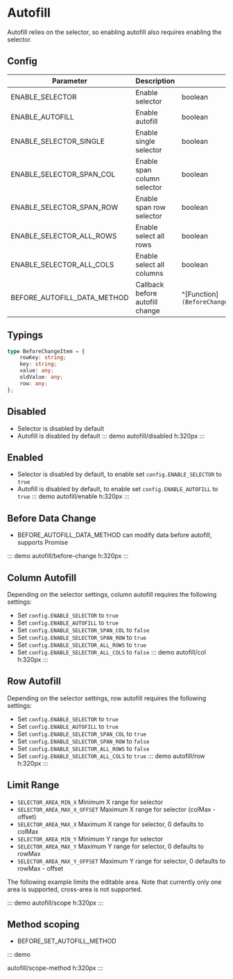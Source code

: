 # Autofill

Autofill relies on the selector, so enabling autofill also requires enabling the selector.

## Config

| Parameter                | Description             | Type     | Default |
| ------------------------ | ----------------------- | -------  | ------- |
| ENABLE_SELECTOR          | Enable selector         | boolean  | false   |
| ENABLE_AUTOFILL          | Enable autofill         | boolean  | false   |
| ENABLE_SELECTOR_SINGLE   | Enable single selector  | boolean  | false   |
| ENABLE_SELECTOR_SPAN_COL | Enable span column selector | boolean | true   |
| ENABLE_SELECTOR_SPAN_ROW | Enable span row selector | boolean  | true   |
| ENABLE_SELECTOR_ALL_ROWS | Enable select all rows  | boolean  | true   |
| ENABLE_SELECTOR_ALL_COLS | Enable select all columns | boolean | true   |
| BEFORE_AUTOFILL_DATA_METHOD | Callback before autofill change | ^[Function]`(BeforeChangeItem[])=>BeforeChangeItem[]\|Promise<BeforeChangeItem[]>` | — | — |

## Typings

``` ts
type BeforeChangeItem = {
    rowKey: string;
    key: string;
    value: any;
    oldValue: any;
    row: any;
};
```

## Disabled

- Selector is disabled by default
- Autofill is disabled by default
::: demo
autofill/disabled
h:320px
:::

## Enabled

- Selector is disabled by default, to enable set `config.ENABLE_SELECTOR` to `true`
- Autofill is disabled by default, to enable set `config.ENABLE_AUTOFILL` to `true`
::: demo
autofill/enable
h:320px
:::

## Before Data Change

- BEFORE_AUTOFILL_DATA_METHOD can modify data before autofill, supports Promise
  
::: demo
autofill/before-change
h:320px
:::

## Column Autofill

Depending on the selector settings, column autofill requires the following settings:
- Set `config.ENABLE_SELECTOR` to `true`
- Set `config.ENABLE_AUTOFILL` to `true`
- Set `config.ENABLE_SELECTOR_SPAN_COL` to `false`
- Set `config.ENABLE_SELECTOR_SPAN_ROW` to `true`
- Set `config.ENABLE_SELECTOR_ALL_ROWS` to `true`
- Set `config.ENABLE_SELECTOR_ALL_COLS` to `false`
::: demo
autofill/col
h:320px
:::

## Row Autofill

Depending on the selector settings, row autofill requires the following settings:
- Set `config.ENABLE_SELECTOR` to `true`
- Set `config.ENABLE_AUTOFILL` to `true`
- Set `config.ENABLE_SELECTOR_SPAN_COL` to `true`
- Set `config.ENABLE_SELECTOR_SPAN_ROW` to `false`
- Set `config.ENABLE_SELECTOR_ALL_ROWS` to `false`
- Set `config.ENABLE_SELECTOR_ALL_COLS` to `true`
::: demo
autofill/row
h:320px
:::

## Limit Range
- `SELECTOR_AREA_MIN_X` Minimum X range for selector
- `SELECTOR_AREA_MAX_X_OFFSET` Maximum X range for selector (colMax - offset)
- `SELECTOR_AREA_MAX_X` Maximum X range for selector, 0 defaults to colMax
- `SELECTOR_AREA_MIN_Y` Minimum Y range for selector
- `SELECTOR_AREA_MAX_Y` Maximum Y range for selector, 0 defaults to rowMax
- `SELECTOR_AREA_MAX_Y_OFFSET` Maximum Y range for selector, 0 defaults to rowMax - offset

The following example limits the editable area. Note that currently only one area is supported, cross-area is not supported.

::: demo
autofill/scope
h:320px
:::

## Method scoping
- BEFORE_SET_AUTOFILL_METHOD

::: demo

autofill/scope-method
h:320px
:::